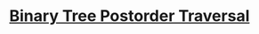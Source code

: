 # [Binary Tree Postorder Traversal](https://leetcode.com/problems/binary-tree-postorder-traversal/)

